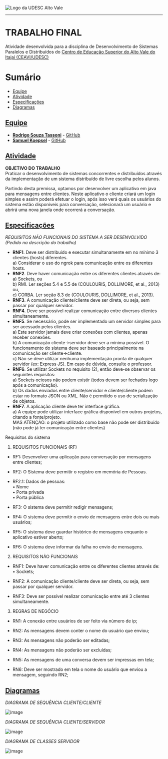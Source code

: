 <!-- Visualizador online: https://stackedit.io/ -->
 ![Logo da UDESC Alto Vale](http://www1.udesc.br/imagens/id_submenu/2019/marca_alto_vale_horizontal_assinatura_rgb_01.jpg)

---

# TRABALHO FINAL

Atividade desenvolvida para a disciplina de Desenvolvimento de Sistemas Paralelos e Distribuídos do [Centro de Educação Superior do Alto Vale do Itajaí (CEAVI/UDESC)](https://www.udesc.br/ceavi)<br>

# Sumário
* [Equipe](#equipe)
* [Atividade](#atividade)
* [Especificações](#especificações)
* [Diagramas](#diagramas)

## [Equipe](#equipe)
 - [**Rodrigo Souza Tassoni**](mailto:tazzsoni@gmail.com) - [GitHub](https://github.com/tazzsoni)
 - [**Samuel Koepsel**](mailto:sjoepsel@hotmail.com.br) - [GitHub](https://github.com/samuelkoepsel1)
 
## [Atividade](#atividade)

**OBJETIVO DO TRABALHO**<br>
Praticar o desenvolvimento de sistemas concorrentes e distribuídos através da implementação de um sistema distribuído de livre escolha pelos alunos.

Partindo desta premissa, optamos por desenvolver um aplicativo em java para mensagens entre clientes. Neste aplicativo o cliente criará um login simples e assim poderá efetuar o login, após isso verá quais os usuários do sistema estão disponíveis para conversação, selecionará um usuário e abrirá uma nova janela onde ocorrerá a conversação.

## [Especificações](#especificações)

*REQUISITOS NÃO FUNCIONAIS DO SISTEMA A SER DESENVOLVIDO (Pedido na descrição do trabalho)*

- **RNF1**. Deve ser distribuído e executar simultanamente em no mínimo 3 clientes (hosts) diferentes.<br>
a) Considerar o uso do ngrok para comunicação entre os diferentes hosts.<br>
- **RNF2**. Deve haver comunicação entre os diferentes clientes através de:<br>
a) Sockets, ou<br>
b) RMI. Ler seções 5.4 e 5.5 de (COULOURIS, DOLLIMORE, et al., 2013) ou,<br>
c) CORBA. Ler seção 8.3 de (COULOURIS, DOLLIMORE, et al., 2013).<br>
- **RNF3**. A comunicação cliente/cliente deve ser direta, ou seja, sem passar por qualquer servidor.<br>
- **RNF4**. Deve ser possível realizar comunicação entre diversos clientes simultaneamente.<br>
- **RNF5**. Se necessário, pode ser implementado um servidor simples para ser acessado pelos clientes.<br>
a) Este servidor jamais deve criar conexões com clientes, apenas receber conexões.<br>
b) A comunicação cliente→servidor deve ser a mínima possível. O funcionamento do sistema deve
ser baseado principalmente na comunicação ser cliente→cliente.<br>
c) Não se deve utilizar nenhuma implementação pronta de qualquer servidor (ex: Express JS). Em
caso de dúvida, consulte o professor.<br>
- **RNF6**. Se utilizar Sockets no requisito (2), então deve-se observar os seguintes requisitos:<br>
a) Sockets ociosos não podem existir (todos devem ser fechados logo após a comunicação).<br>
b) Os dados enviados entre cliente/servidor e cliente/cliente podem estar no formato JSON ou
XML. Não é permitido o uso de serialização de objetos.<br>
- **RNF7**. A aplicação cliente deve ter interface gráfica.<br>
a) A equipe pode utilizar interface gráfica disponível em outros projetos, citando a fonte/projeto.<br>
MAS ATENÇÃO: o projeto utilizado como base não pode ser distribuído (não pode já ter
comunicação entre clientes)

Requisitos do sistema

1.	REQUISITOS FUNCIONAIS (RF) 
 
- RF1: Desenvolver uma aplicação para conversação por mensagens entre clientes;

-	RF2: O Sistema deve permitir o registro em memória de Pessoas.
- RF2.1: Dados de pessoas: <br>
•	Nome<br>
•	Porta privada<br>
•	Porta pública<br>

-	RF3: O sistema deve permitir redigir mensagens;

-	RF4: O sistema deve permitir o envio de mensagens entre dois ou mais usuários;

-	RF5: O sistema deve guardar histórico de mensagens enquanto o aplicativo estiver aberto;

-	RF6: O sistema deve informar da falha no envio de mensagens.


2.	REQUISITOS NÃO FUNCIONAIS

-	RNF1: Deve haver comunicação entre os diferentes clientes através de:
•	Sockets;

-	RNF2: A comunicação cliente/cliente deve ser direta, ou seja, sem passar por qualquer servidor.

-	RNF3: Deve ser possível realizar comunicação entre até 3 clientes simultaneamente.

3.	REGRAS DE NEGÓCIO

-	RN1: A conexão entre usuários de ser feito via número de ip;

-	RN2: As mensagens devem conter o nome do usuário que enviou;

-	RN3: As mensagens não poderão ser editadas;

-	RN4: As mensagens não poderão ser excluídas;

-	RN5: As mensagens de uma conversa devem ser impressas em tela;

-	RN6: Deve ser mostrado em tela o nome do usuário que enviou a mensagem, seguindo RN2;


## [Diagramas](#diagramas)

*DIAGRAMA DE SEQUÊNCIA CLIENTE/CLIENTE*

![image](https://user-images.githubusercontent.com/45270751/129808443-b0b55964-6ea7-4bc4-b66a-04855af5cd6c.png)

*DIAGRAMA DE SEQUÊNCIA CLIENTE/SERVIDOR*

![image](https://user-images.githubusercontent.com/45270751/130536723-64a9fa2f-3682-4156-b565-735e60ef671c.png)

*DIAGRAMA DE CLASSES SERVIDOR*

![image](https://user-images.githubusercontent.com/45270751/130699149-46cf28d0-7fff-4aeb-a5ea-7a23278bc6ac.png)

